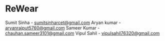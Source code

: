 # ReWear
Sumit Sinha - sumitsinharcet@gmail.com
Aryan kumar - aryanrajput5760@gmail.com 
Sameer Kumar - chauhan.sameer3101@gmail.com
Vipul Sahil - vipulsahil76320@gmail.com
